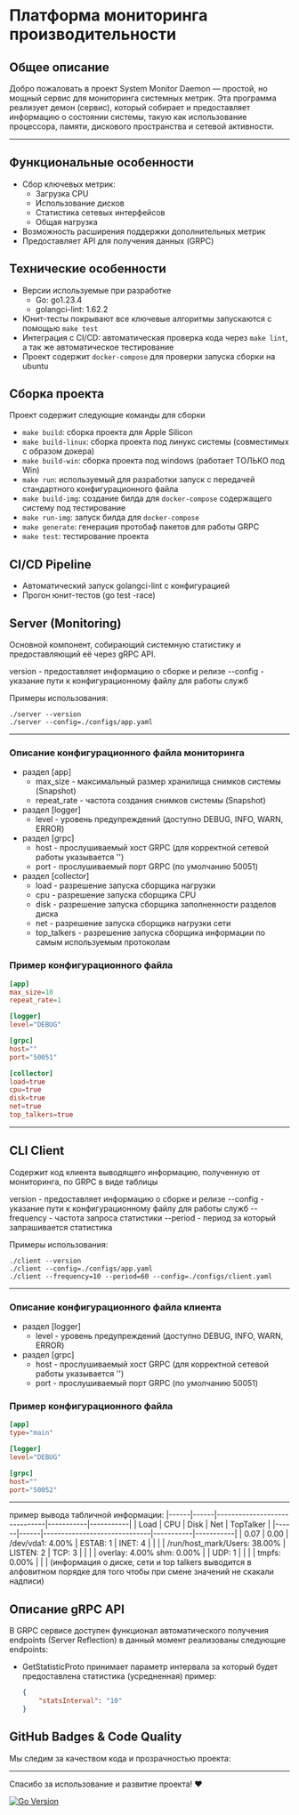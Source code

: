 # Платформа мониторинга производительности

## Общее описание

Добро пожаловать в проект System Monitor Daemon  — простой, но мощный сервис для мониторинга системных метрик.
Эта программа реализует демон (сервис), который собирает и предоставляет информацию о состоянии системы, такую как использование процессора, памяти, дискового пространства и сетевой активности.

______

## Функциональные особенности

* Сбор ключевых метрик:
  - Загрузка CPU
  - Использование дисков
  - Статистика сетевых интерфейсов
  - Общая нагрузка
* Возможность расширения поддержки дополнительных метрик
* Предоставляет API для получения данных (GRPC)

## Технические особенности
* Версии используемые при разработке
  - Go: go1.23.4
  - golangci-lint: 1.62.2
* Юнит-тесты покрывают все ключевые алгоритмы запускаются с помощью `make test`
* Интеграция с CI/CD: автоматическая проверка кода через `make lint`, а так же автоматическое тестирование
* Проект содержит `docker-compose` для проверки запуска сборки на ubuntu 

## Сборка проекта

Проект содержит следующие команды для сборки 
- `make build`: сборка проекта для Apple Silicon
- `make build-linux`: сборка проекта под линукс системы (совместимых с образом докера)
- `make build-win`: сборка проекта под windows (работает ТОЛЬКО под Win)
- `make run`: используемый для разработки запуск с передачей стандартного конфигурационного файла
- `make build-img`: создание билда для `docker-compose` содержащего систему под тестирование
- `make run-img`: запуск билда для `docker-compose` 
- `make generate`: генерация протобаф пакетов для работы GRPC
- `make test`: тестирование проекта

## CI/CD Pipeline
* Автоматический запуск golangci-lint с конфигурацией 
* Прогон юнит-тестов (go test -race)

## Server (Monitoring)  
Основной компонент, собирающий системную статистику и предоставляющий её через gRPC API.

version - предоставляет информацию о сборке и релизе
--config - указание пути к конфигурационному файлу для работы служб

Примеры использования:
```
./server --version
./server --config=./configs/app.yaml
```

___
### Описание конфигурационного файла мониторинга
* раздел [app]
  - max_size - максимальный размер хранилища снимков системы (Snapshot)
  - repeat_rate - частота создания снимков системы (Snapshot)
* раздел [logger]
  - level - уровень предупреждений (доступно DEBUG, INFO, WARN, ERROR)
* раздел [grpc]
  - host - прослушиваемый хост GRPC (для корректной сетевой работы указывается '')
  - port - прослушиваемый порт GRPC (по умолчанию 50051)
* раздел [collector]
  - load - разрешение запуска сборщика нагрузки
  - cpu - разрешение запуска сборщика CPU
  - disk - разрешение запуска сборщика заполненности разделов диска
  - net - разрешение запуска сборщика нагрузки сети
  - top_talkers - разрешение запуска сборщика информации по самым используемым протоколам

### Пример конфигурационного файла
```toml
[app]
max_size=10
repeat_rate=1

[logger]
level="DEBUG"

[grpc]
host=""
port="50051"

[collector]
load=true
cpu=true
disk=true
net=true
top_talkers=true
```
___

## CLI Client
Содержит код клиента выводящего информацию, полученную от мониторинга, по GRPC в виде таблицы

version - предоставляет информацию о сборке и релизе
--config - указание пути к конфигурационному файлу для работы служб
--frequency - частота запроса статистики
--period - период за который запрашивается статистика

Примеры использования:
```
./client --version
./client --config=./configs/app.yaml
./client --frequency=10 --period=60 --config=./configs/client.yaml
```

___
### Описание конфигурационного файла клиента
* раздел [logger]
  - level - уровень предупреждений (доступно DEBUG, INFO, WARN, ERROR)
* раздел [grpc]
  - host - прослушиваемый хост GRPC (для корректной сетевой работы указывается '')
  - port - прослушиваемый порт GRPC (по умолчанию 50051)

### Пример конфигурационного файла
```toml
[app]
type="main"

[logger]
level="DEBUG"

[grpc]
host=""
port="50052"
```
___

пример вывода табличной информации:
|------|------|------------------------------|-----------|-----------|
| Load | CPU  |             Disk             |    Net    | TopTalker |
|------|------|------------------------------|-----------|-----------|
| 0.07 | 0.00 | /dev/vda1: 4.00%             | ESTAB: 1  | INET: 4   |
|      |      | /run/host_mark/Users: 38.00% | LISTEN: 2 | TCP: 3    |
|      |      | overlay: 4.00% shm: 0.00%    |           | UDP: 1    |
|      |      | tmpfs: 0.00%                 |           |           |
(информация о диске, сети и top talkers выводится в алфовитном порядке для того чтобы при смене значений не скакали надписи)


## Описание gRPC API
В GRPC сервисе доступен функционал автоматического получения endpoints (Server Reflection)
в данный момент реализованы следующие endpoints:
  - GetStatisticProto принимает параметр интервала за который будет предоставлена статистика (усредненная)
    пример:
    ```json
    {
        "statsInterval": "10"
    }
    ```
    
## GitHub Badges & Code Quality 

Мы следим за качеством кода и прозрачностью проекта: 

___
Спасибо за использование и развитие проекта! ❤️


[![Go Version](https://img.shields.io/badge/go-%3E%3D1.23-blue.svg )](https://go.dev/dl/ ) 
